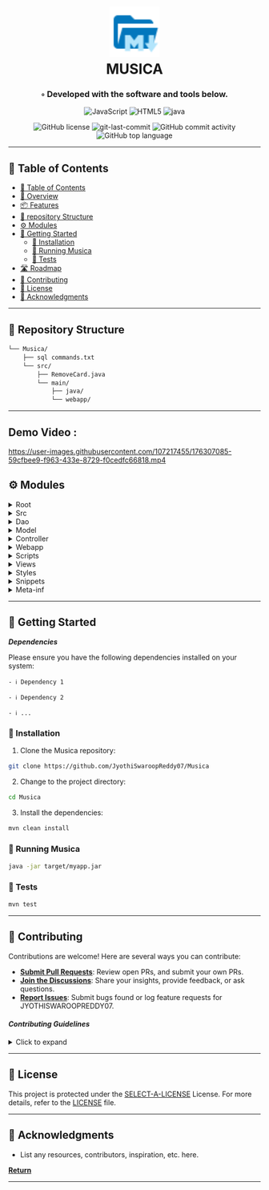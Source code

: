 <div align="center">
<h1 align="center">
<img src="https://raw.githubusercontent.com/PKief/vscode-material-icon-theme/ec559a9f6bfd399b82bb44393651661b08aaf7ba/icons/folder-markdown-open.svg" width="100" />
<br>MUSICA</h1>

<h3>◦ Developed with the software and tools below.</h3>

<p align="center">
<img src="https://img.shields.io/badge/JavaScript-F7DF1E.svg?style=flat-square&logo=JavaScript&logoColor=black" alt="JavaScript" />
<img src="https://img.shields.io/badge/HTML5-E34F26.svg?style=flat-square&logo=HTML5&logoColor=white" alt="HTML5" />
<img src="https://img.shields.io/badge/java-%23ED8B00.svg?style=flat-square&logo=openjdk&logoColor=white" alt="java" />
</p>
<img src="https://img.shields.io/github/license/JyothiSwaroopReddy07/Musica?style=flat-square&color=5D6D7E" alt="GitHub license" />
<img src="https://img.shields.io/github/last-commit/JyothiSwaroopReddy07/Musica?style=flat-square&color=5D6D7E" alt="git-last-commit" />
<img src="https://img.shields.io/github/commit-activity/m/JyothiSwaroopReddy07/Musica?style=flat-square&color=5D6D7E" alt="GitHub commit activity" />
<img src="https://img.shields.io/github/languages/top/JyothiSwaroopReddy07/Musica?style=flat-square&color=5D6D7E" alt="GitHub top language" />
</div>

---

## 📖 Table of Contents
- [📖 Table of Contents](#-table-of-contents)
- [📍 Overview](#-overview)
- [📦 Features](#-features)
- [📂 repository Structure](#-repository-structure)
- [⚙️ Modules](#modules)
- [🚀 Getting Started](#-getting-started)
    - [🔧 Installation](#-installation)
    - [🤖 Running Musica](#-running-Musica)
    - [🧪 Tests](#-tests)
- [🛣 Roadmap](#-roadmap)
- [🤝 Contributing](#-contributing)
- [📄 License](#-license)
- [👏 Acknowledgments](#-acknowledgments)

---



## 📂 Repository Structure

```sh
└── Musica/
    ├── sql commands.txt
    └── src/
        ├── RemoveCard.java
        └── main/
            ├── java/
            └── webapp/

```

---

## Demo Video :

https://user-images.githubusercontent.com/107217455/176307085-59cfbee9-f963-433e-8729-f0cedfc66818.mp4


## ⚙️ Modules

<details closed><summary>Root</summary>

| File                                                                                          | Summary                   |
| ---                                                                                           | ---                       |
| [sql commands.txt](https://github.com/JyothiSwaroopReddy07/Musica/blob/main/sql commands.txt) | HTTPStatus Exception: 429 |

</details>

<details closed><summary>Src</summary>

| File                                                                                            | Summary                   |
| ---                                                                                             | ---                       |
| [RemoveCard.java](https://github.com/JyothiSwaroopReddy07/Musica/blob/main/src/RemoveCard.java) | HTTPStatus Exception: 429 |

</details>

<details closed><summary>Dao</summary>

| File                                                                                                                              | Summary                   |
| ---                                                                                                                               | ---                       |
| [Cartdbdao.java](https://github.com/JyothiSwaroopReddy07/Musica/blob/main/src/main/java/com/musica/db/dao/Cartdbdao.java)         | HTTPStatus Exception: 429 |
| [Paymentsdbdao.java](https://github.com/JyothiSwaroopReddy07/Musica/blob/main/src/main/java/com/musica/db/dao/Paymentsdbdao.java) | HTTPStatus Exception: 429 |
| [Productsdbdao.java](https://github.com/JyothiSwaroopReddy07/Musica/blob/main/src/main/java/com/musica/db/dao/Productsdbdao.java) | HTTPStatus Exception: 429 |
| [Userdbdao.java](https://github.com/JyothiSwaroopReddy07/Musica/blob/main/src/main/java/com/musica/db/dao/Userdbdao.java)         | HTTPStatus Exception: 429 |

</details>

<details closed><summary>Model</summary>

| File                                                                                                                     | Summary                   |
| ---                                                                                                                      | ---                       |
| [Product.java](https://github.com/JyothiSwaroopReddy07/Musica/blob/main/src/main/java/com/musica/web/model/Product.java) | HTTPStatus Exception: 429 |
| [Cart.java](https://github.com/JyothiSwaroopReddy07/Musica/blob/main/src/main/java/com/musica/web/model/Cart.java)       | HTTPStatus Exception: 429 |
| [Card.java](https://github.com/JyothiSwaroopReddy07/Musica/blob/main/src/main/java/com/musica/web/model/Card.java)       | HTTPStatus Exception: 429 |
| [User.java](https://github.com/JyothiSwaroopReddy07/Musica/blob/main/src/main/java/com/musica/web/model/User.java)       | HTTPStatus Exception: 429 |

</details>

<details closed><summary>Controller</summary>

| File                                                                                                                                          | Summary                   |
| ---                                                                                                                                           | ---                       |
| [LogoutServlet.java](https://github.com/JyothiSwaroopReddy07/Musica/blob/main/src/main/java/com/musica/web/controller/LogoutServlet.java)     | HTTPStatus Exception: 429 |
| [CartServlet.java](https://github.com/JyothiSwaroopReddy07/Musica/blob/main/src/main/java/com/musica/web/controller/CartServlet.java)         | HTTPStatus Exception: 429 |
| [CardServlet.java](https://github.com/JyothiSwaroopReddy07/Musica/blob/main/src/main/java/com/musica/web/controller/CardServlet.java)         | HTTPStatus Exception: 429 |
| [LoginServlet.java](https://github.com/JyothiSwaroopReddy07/Musica/blob/main/src/main/java/com/musica/web/controller/LoginServlet.java)       | HTTPStatus Exception: 429 |
| [RemoveACartItem.java](https://github.com/JyothiSwaroopReddy07/Musica/blob/main/src/main/java/com/musica/web/controller/RemoveACartItem.java) | HTTPStatus Exception: 429 |
| [RemoveCard.java](https://github.com/JyothiSwaroopReddy07/Musica/blob/main/src/main/java/com/musica/web/controller/RemoveCard.java)           | HTTPStatus Exception: 429 |
| [RegisterServlet.java](https://github.com/JyothiSwaroopReddy07/Musica/blob/main/src/main/java/com/musica/web/controller/RegisterServlet.java) | HTTPStatus Exception: 429 |

</details>

<details closed><summary>Webapp</summary>

| File                                                                                            | Summary                   |
| ---                                                                                             | ---                       |
| [index.jsp](https://github.com/JyothiSwaroopReddy07/Musica/blob/main/src/main/webapp/index.jsp) | HTTPStatus Exception: 429 |

</details>

<details closed><summary>Scripts</summary>

| File                                                                                                        | Summary                   |
| ---                                                                                                         | ---                       |
| [payment.js](https://github.com/JyothiSwaroopReddy07/Musica/blob/main/src/main/webapp/scripts/payment.js)   | HTTPStatus Exception: 429 |
| [cart.js](https://github.com/JyothiSwaroopReddy07/Musica/blob/main/src/main/webapp/scripts/cart.js)         | HTTPStatus Exception: 429 |
| [home.js](https://github.com/JyothiSwaroopReddy07/Musica/blob/main/src/main/webapp/scripts/home.js)         | HTTPStatus Exception: 429 |
| [login.js](https://github.com/JyothiSwaroopReddy07/Musica/blob/main/src/main/webapp/scripts/login.js)       | HTTPStatus Exception: 429 |
| [shop.js](https://github.com/JyothiSwaroopReddy07/Musica/blob/main/src/main/webapp/scripts/shop.js)         | HTTPStatus Exception: 429 |
| [register.js](https://github.com/JyothiSwaroopReddy07/Musica/blob/main/src/main/webapp/scripts/register.js) | HTTPStatus Exception: 429 |

</details>

<details closed><summary>Views</summary>

| File                                                                                                                            | Summary                   |
| ---                                                                                                                             | ---                       |
| [payment_successful.jsp](https://github.com/JyothiSwaroopReddy07/Musica/blob/main/src/main/webapp/views/payment_successful.jsp) | HTTPStatus Exception: 429 |
| [shop.jsp](https://github.com/JyothiSwaroopReddy07/Musica/blob/main/src/main/webapp/views/shop.jsp)                             | HTTPStatus Exception: 429 |
| [register.jsp](https://github.com/JyothiSwaroopReddy07/Musica/blob/main/src/main/webapp/views/register.jsp)                     | HTTPStatus Exception: 429 |
| [unauth-shop.jsp](https://github.com/JyothiSwaroopReddy07/Musica/blob/main/src/main/webapp/views/unauth-shop.jsp)               | HTTPStatus Exception: 429 |
| [register_success.jsp](https://github.com/JyothiSwaroopReddy07/Musica/blob/main/src/main/webapp/views/register_success.jsp)     | HTTPStatus Exception: 429 |
| [login.jsp](https://github.com/JyothiSwaroopReddy07/Musica/blob/main/src/main/webapp/views/login.jsp)                           | HTTPStatus Exception: 429 |
| [index.jsp](https://github.com/JyothiSwaroopReddy07/Musica/blob/main/src/main/webapp/views/index.jsp)                           | HTTPStatus Exception: 429 |
| [cart.jsp](https://github.com/JyothiSwaroopReddy07/Musica/blob/main/src/main/webapp/views/cart.jsp)                             | HTTPStatus Exception: 429 |
| [payment.jsp](https://github.com/JyothiSwaroopReddy07/Musica/blob/main/src/main/webapp/views/payment.jsp)                       | HTTPStatus Exception: 429 |
| [home.jsp](https://github.com/JyothiSwaroopReddy07/Musica/blob/main/src/main/webapp/views/home.jsp)                             | HTTPStatus Exception: 429 |

</details>

<details closed><summary>Styles</summary>

| File                                                                                                       | Summary                   |
| ---                                                                                                        | ---                       |
| [payment.css](https://github.com/JyothiSwaroopReddy07/Musica/blob/main/src/main/webapp/styles/payment.css) | HTTPStatus Exception: 429 |
| [home.css](https://github.com/JyothiSwaroopReddy07/Musica/blob/main/src/main/webapp/styles/home.css)       | HTTPStatus Exception: 429 |
| [cart.css](https://github.com/JyothiSwaroopReddy07/Musica/blob/main/src/main/webapp/styles/cart.css)       | HTTPStatus Exception: 429 |
| [auth.css](https://github.com/JyothiSwaroopReddy07/Musica/blob/main/src/main/webapp/styles/auth.css)       | HTTPStatus Exception: 429 |
| [shop.css](https://github.com/JyothiSwaroopReddy07/Musica/blob/main/src/main/webapp/styles/shop.css)       | HTTPStatus Exception: 429 |

</details>

<details closed><summary>Snippets</summary>

| File                                                                                                                 | Summary                   |
| ---                                                                                                                  | ---                       |
| [newsletter.html](https://github.com/JyothiSwaroopReddy07/Musica/blob/main/src/main/webapp/snippets/newsletter.html) | HTTPStatus Exception: 429 |
| [deals.jsp](https://github.com/JyothiSwaroopReddy07/Musica/blob/main/src/main/webapp/snippets/deals.jsp)             | HTTPStatus Exception: 429 |
| [about.html](https://github.com/JyothiSwaroopReddy07/Musica/blob/main/src/main/webapp/snippets/about.html)           | HTTPStatus Exception: 429 |
| [dotd.html](https://github.com/JyothiSwaroopReddy07/Musica/blob/main/src/main/webapp/snippets/dotd.html)             | HTTPStatus Exception: 429 |
| [product.jsp](https://github.com/JyothiSwaroopReddy07/Musica/blob/main/src/main/webapp/snippets/product.jsp)         | HTTPStatus Exception: 429 |
| [nav.html](https://github.com/JyothiSwaroopReddy07/Musica/blob/main/src/main/webapp/snippets/nav.html)               | HTTPStatus Exception: 429 |
| [footer.html](https://github.com/JyothiSwaroopReddy07/Musica/blob/main/src/main/webapp/snippets/footer.html)         | HTTPStatus Exception: 429 |
| [unauth-nav.html](https://github.com/JyothiSwaroopReddy07/Musica/blob/main/src/main/webapp/snippets/unauth-nav.html) | HTTPStatus Exception: 429 |

</details>

<details closed><summary>Meta-inf</summary>

| File                                                                                                         | Summary                   |
| ---                                                                                                          | ---                       |
| [MANIFEST.MF](https://github.com/JyothiSwaroopReddy07/Musica/blob/main/src/main/webapp/META-INF/MANIFEST.MF) | HTTPStatus Exception: 429 |

</details>

---

## 🚀 Getting Started

***Dependencies***

Please ensure you have the following dependencies installed on your system:

`- ℹ️ Dependency 1`

`- ℹ️ Dependency 2`

`- ℹ️ ...`

### 🔧 Installation

1. Clone the Musica repository:
```sh
git clone https://github.com/JyothiSwaroopReddy07/Musica
```

2. Change to the project directory:
```sh
cd Musica
```

3. Install the dependencies:
```sh
mvn clean install
```

### 🤖 Running Musica

```sh
java -jar target/myapp.jar
```

### 🧪 Tests
```sh
mvn test
```

---


## 🤝 Contributing

Contributions are welcome! Here are several ways you can contribute:

- **[Submit Pull Requests](https://github.com/JyothiSwaroopReddy07/Musica/blob/main/CONTRIBUTING.md)**: Review open PRs, and submit your own PRs.
- **[Join the Discussions](https://github.com/JyothiSwaroopReddy07/Musica/discussions)**: Share your insights, provide feedback, or ask questions.
- **[Report Issues](https://github.com/JyothiSwaroopReddy07/Musica/issues)**: Submit bugs found or log feature requests for JYOTHISWAROOPREDDY07.

#### *Contributing Guidelines*

<details closed>
<summary>Click to expand</summary>

1. **Fork the Repository**: Start by forking the project repository to your GitHub account.
2. **Clone Locally**: Clone the forked repository to your local machine using a Git client.
   ```sh
   git clone <your-forked-repo-url>
   ```
3. **Create a New Branch**: Always work on a new branch, giving it a descriptive name.
   ```sh
   git checkout -b new-feature-x
   ```
4. **Make Your Changes**: Develop and test your changes locally.
5. **Commit Your Changes**: Commit with a clear and concise message describing your updates.
   ```sh
   git commit -m 'Implemented new feature x.'
   ```
6. **Push to GitHub**: Push the changes to your forked repository.
   ```sh
   git push origin new-feature-x
   ```
7. **Submit a Pull Request**: Create a PR against the original project repository. Clearly describe the changes and their motivations.

Once your PR is reviewed and approved, it will be merged into the main branch.

</details>

---

## 📄 License


This project is protected under the [SELECT-A-LICENSE](https://choosealicense.com/licenses) License. For more details, refer to the [LICENSE](https://choosealicense.com/licenses/) file.

---

## 👏 Acknowledgments

- List any resources, contributors, inspiration, etc. here.

[**Return**](#Top)

---


